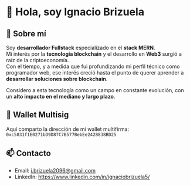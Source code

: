 # 👋 Hola, soy Ignacio Brizuela  

## 🚀 Sobre mí  
Soy **desarrollador Fullstack** especializado en el **stack MERN**.  
Mi interés por la **tecnología blockchain** y el desarrollo en **Web3** surgió a raíz de la criptoeconomía.  
Con el tiempo, y a medida que fui profundizando mi perfil técnico como programador web, ese interés creció hasta el punto de querer aprender a **desarrollar soluciones sobre blockchain**.  

Considero a esta tecnología como un campo en constante evolución, con un **alto impacto en el mediano y largo plazo**.  

## 🔗 Wallet Multisig  
Aquí comparto la dirección de mi wallet multifirma:  
`0xc5831f1E0271bD9D87C7B577BebEe2428838BD25`



## 📫 Contacto  
- Email: i.brizuela2096@gmail.com  
- LinkedIn: https://www.linkedin.com/in/ignaciobrizuela5/
